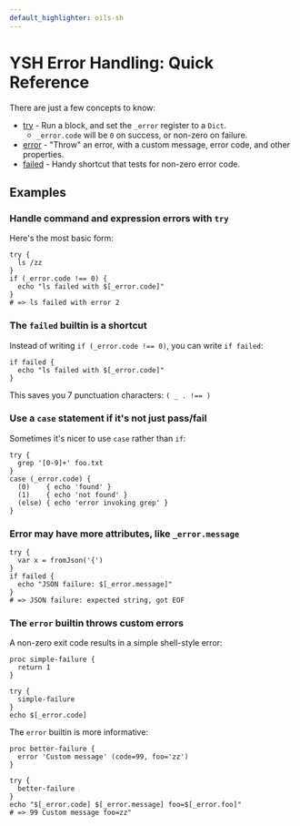 ```yaml
---
default_highlighter: oils-sh
---
```


YSH Error Handling: Quick Reference
===================================

There are just a few concepts to know:

- [try][] - Run a block, and set the `_error` register to a `Dict`.
  - `_error.code` will be `0` on success, or non-zero on failure.
- [error][] - "Throw" an error, with a custom message, error code, and other
  properties.
- [failed][] - Handy shortcut that tests for non-zero error code.

[error]: ref/chap-builtin-cmd.html#error
[try]: ref/chap-builtin-cmd.html#try
[failed]: ref/chap-builtin-cmd.html#failed

<div id="toc">
</div>

## Examples

### Handle command and expression errors with `try`

Here's the most basic form:

    try {
      ls /zz
    }
    if (_error.code !== 0) {
      echo "ls failed with $[_error.code]"
    } 
    # => ls failed with error 2


### The `failed` builtin is a shortcut

Instead of writing `if (_error.code !== 0)`, you can write `if failed`:

    if failed {
      echo "ls failed with $[_error.code]"
    } 

This saves you 7 punctuation characters: `( _ . !== )`

### Use a `case` statement if it's not just pass/fail

Sometimes it's nicer to use `case` rather than `if`:

    try {
      grep '[0-9]+' foo.txt
    }
    case (_error.code) {
      (0)    { echo 'found' }
      (1)    { echo 'not found' }
      (else) { echo 'error invoking grep' }
    }

### Error may have more attributes, like `_error.message`

    try {
      var x = fromJson('{')
    }
    if failed {
      echo "JSON failure: $[_error.message]"
    }
    # => JSON failure: expected string, got EOF

### The `error` builtin throws custom errors

A non-zero exit code results in a simple shell-style error:

    proc simple-failure {
      return 1
    }

    try {
      simple-failure
    }
    echo $[_error.code]

The `error` builtin is more informative:

    proc better-failure {
      error 'Custom message' (code=99, foo='zz')
    }

    try {
      better-failure
    }
    echo "$[_error.code] $[_error.message] foo=$[_error.foo]"
    # => 99 Custom message foo=zz"

